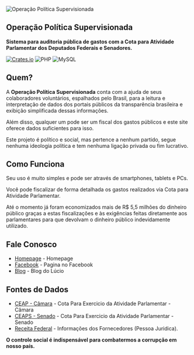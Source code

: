 
![Operação Política Supervisionada](https://github.com/ops-org/operacao-politica-supervisionada/blob/master/OPS/Content/images/logo_grande.png?raw=true)

## Operação Política Supervisionada

**Sistema para auditoria pública de gastos com a Cota para Atividade Parlamentar dos Deputados Federais e Senadores.**

[![Crates.io](https://img.shields.io/crates/l/rustc-serialize.svg?maxAge=2592000)]()
![PHP](https://img.shields.io/badge/language-ASP.MVC-green.svg)
![MySQL](https://img.shields.io/badge/DB-MySQL-lightgrey.svg)

## Quem?

A **Operação Política Supervisionada** conta com a ajuda de seus colaboradores voluntários, espalhados pelo Brasil, para a leitura e interpretação de dados dos portais públicos da transparência brasileira e exibição simplificada dessas informações.

Além disso, qualquer um pode ser um fiscal dos gastos públicos e este site oferece dados suficientes para isso.

Este projeto é político e social, mas pertence a nenhum partido, segue nenhuma ideologia política e tem nenhuma ligação privada ou fim lucrativo.

## Como Funciona

Seu uso é muito simples e pode ser através de smartphones, tablets e PCs.

Você pode fiscalizar de forma detalhada os gastos realizados via Cota para Atividade Parlamentar. 

Até o momento já foram economizados mais de R$ 5,5 milhões do dinheiro público graças a estas fiscalizações e às exigências feitas diretamente aos parlamentares para que devolvam o dinheiro público indevidamente utilizado.

## Fale Conosco
* [Homepage](http://ops.net.br) - Homepage
* [Facebook](https://www.facebook.com/operacaopoliticasupervisionada) - Pagina no Facebook
* [Blog](http://luciobig.com.br) - Blog do Lúcio

## Fontes de Dados
* [CEAP - Câmara](http://www2.camara.leg.br/transparencia/cota-para-exercicio-da-atividade-parlamentar/dados-abertos-cota-parlamentar) - Cota Para Exercicio da Atividade Parlamentar - Câmara
* [CEAPS - Senado](https://www12.senado.gov.br/transparencia/dados-abertos/dados-abertos-ceaps) - Cota Para Exercicio da Atividade Parlamentar - Senado
* [Receita Federal](http://www.receita.fazenda.gov.br/PessoaJuridica/CNPJ/cnpjreva/Cnpjreva_Solicitacao.asp) - Informações dos Fornecedores (Pessoa Juridica).


**O controle social é indispensável para combatermos a corrupção em nosso país.**
